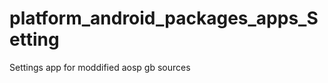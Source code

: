 platform_android_packages_apps_Setting
======================================

Settings app for moddified aosp gb sources
